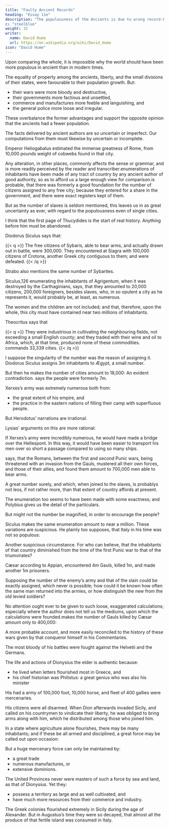 ```yaml
---
title: "Faulty Ancient Records"
heading: "Essay 11e"
description: "The populousness of the Ancients is due to wrong record-keeping"
c: "steelblue"
weight: 32
writer:
  name: David Hume
  url: https://en.wikipedia.org/wiki/David_Hume
icon: "David Hume"
---
```



Upon comparing the whole, it is impossible why the world should have been more populous in ancient than in modern times. 

The equality of property among the ancients, liberty, and the small divisions of their states, were favourable to their population growth. But:
- their wars were more bloody and destructive,
- their governments more factious and unsettled, 
- commerce and manufactures more feeble and languishing, and
- the general police more loose and irregular. 

These overbalance the former advantages and support the opposite opinion that the ancients had a fewer population. 

The facts delivered by ancient authors are so uncertain or imperfect. Our computations from them must likewise by uncertain or incomplete. 

Emperor Heliogabalus estimated the immense greatness of Rome, from 10,000 pounds weight of cobwebs found in that city.


Any alteration, in other places, commonly affects the sense or grammar, and is more readily perceived by the reader and transcriber.enumerations of inhabitants have been made of any tract of country by any ancient author of good authority, so as to afford us a large enough view for comparison.is probable, that there was formerly a good foundation for the number of citizens assigned to any free city; because they entered for a share in the government, and there were exact registers kept of them. 

But as the number of slaves is seldom mentioned, this leaves us in as great uncertainty as ever, with regard to the populousness even of single cities.

I think that the first page of Thucydides is the start of real history. Anything before him must be abandoned. 

Diodorus Siculus says that:

{{< q >}}
The free citizens of Sybaris, able to bear arms, and actually drawn out in battle, were 300,000. They encountered at Siagra with 100,000 citizens of Crotona, another Greek city contiguous to them; and were defeated. 
{{< /q >}}

Strabo also mentions the same number of Sybarites. 

Siculus,126 enumerating the inhabitants of Agrigentum, when it was destroyed by the Carthaginians, says, that they amounted to 20,000 citizens, 200,000 foreigners, besides slaves, who, in so opulent a city as he represents it, would probably be, at least, as numerous. 

The women and the children are not included; and that, therefore, upon the whole, this city must have contained near two millions of inhabitants. 

<!-- And what was the reason of so immense an encrease!  -->

Theocritus says that 

{{< q >}}
They were industrious in cultivating the neighbouring fields, not exceeding a small English county; and they traded with their wine and oil to Africa, which, at that time, produced none of these commodities. commands 33,339 cities. 
{{< /q >}}

I suppose the singularity of the number was the reason of assigning it. Diodorus Siculus assigns 3m inhabitants to Ægypt, a small number. 

But then he makes the number of cities amount to 18,000: An evident contradiction. says the people were formerly 7m.

Xerxes’s army was extremely numerous both from:
- the great extent of his empire, and
- the practice in the eastern nations of filling their camp with superfluous people.

But Herodotus’ narrations are irrational. 

Lysias' arguments on this are more rational:

If Xerxes’s army were incredibly numerous, he would have made a bridge over the Hellespont. In this way, it would have been easier to transport his men over so short a passage compared to using so many ships.

says, that the Romans, between the first and second Punic wars, being threatened with an invasion from the Gauls, mustered all their own forces, and those of their allies, and found them amount to 700,000 men able to bear arms. 

A great number surely, and which, when joined to the slaves, is probablys not less, if not rather more, than that extent of country affords at present. 

The enumeration too seems to have been made with some exactness; and Polybius gives us the detail of the particulars. 

But might not the number be magnified, in order to encourage the people?

Siculus makes the same enumeration amount to near a million. These variations are suspicious. He plainly too supposes, that Italy in his time was not so populous: 

Another suspicious circumstance. For who can believe, that the inhabitants of that country diminished from the time of the first Punic war to that of the triumvirates? 

Cæsar according to Appian, encountered 4m Gauls, killed 1m, and made another 1m prisoners. 

Supposing the number of the enemy’s army and that of the slain could be exactly assigned, which never is possible; how could it be known how often the same man returned into the armies, or how distinguish the new from the old levied soldiers? 

No attention ought ever to be given to such loose, exaggerated calculations; especially where the author does not tell us the mediums, upon which the calculations were founded.makes the number of Gauls killed by Cæsar amount only to 400,000: 

A more probable account, and more easily reconciled to the history of these wars given by that conqueror himself in his Commentaries. 

The most bloody of his battles were fought against the Helvetii and the Germans.

The life and actions of Dionysius the elder is authentic because:
- he lived when letters flourished most in Greece, and
- his chief historian was Philistus: a great genius who was also his minister

His had a army of 100,000 foot, 10,000 horse, and fleet of 400 gallies were mercenaries.

His citizens were all disarmed. When Dion afterwards invaded Sicily, and called on his countrymen to vindicate their liberty, he was obliged to bring arms along with him, which he distributed among those who joined him. 

In a state where agriculture alone flourishes, there may be many inhabitants; and if these be all armed and disciplined, a great force may be called out upon occasion: 

But a huge mercenary force can only be maintained by:
- a great trade
- numerous manufactures, or
- extensive dominions. 

The United Provinces never were masters of such a force by sea and land, as that of Dionysius. Yet they:
- possess a territory as large and as well cultivated, and
- have much more resources from their commerce and industry. 

The Greek colonies flourished extremely in Sicily during the age of Alexander. But in Augustus’s time they were so decayed, that almost all the produce of that fertile island was consumed in Italy.

